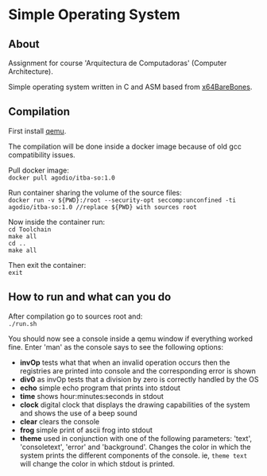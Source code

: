 # Simple Operating System

## About
Assignment for course 'Arquitectura de Computadoras' (Computer Architecture).

Simple operating system written in C and ASM based from [x64BareBones](https://bitbucket.org/RowDaBoat/x64barebones/wiki/Home).

## Compilation
First install [qemu](https://www.qemu.org/).

The compilation will be done inside a docker image because of old gcc compatibility issues.

Pull docker image:  
`docker pull agodio/itba-so:1.0`  

Run container sharing the volume of the source files:  
`docker run -v ${PWD}:/root --security-opt seccomp:unconfined -ti agodio/itba-so:1.0 //replace ${PWD} with sources root`  

Now inside the container run:  
`cd Toolchain`  
`make all`  
`cd ..`  
`make all`  

Then exit the container:  
`exit`  


## How to run and what can you do
After compilation go to sources root and:  
`./run.sh`  

You should now see a console inside a qemu window if everything worked fine. Enter 'man' as the console says to see the following options:  

* **invOp** tests what that when an invalid operation occurs then the registries are printed into console and the corresponding error is shown
* **div0** as invOp tests that a division by zero is correctly handled by the OS
* **echo** simple echo program that prints into stdout
* **time** shows hour:minutes:seconds in stdout
* **clock** digital clock that displays the drawing capabilities of the system and shows the use of a beep sound
* **clear** clears the console
* **frog** simple print of ascii frog into stdout
* **theme** used in conjunction with one of the following parameters: 'text', 'consoletext', 'error' and 'background'. Changes the color in which the system prints the different components of the console. ie, `theme text` will change the color in which stdout is printed.
